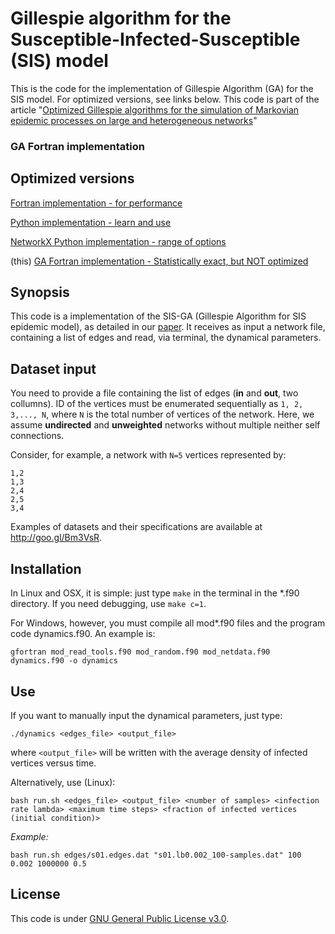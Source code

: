 # Gillespie algorithm for the Susceptible-Infected-Susceptible (SIS) model

This is the code for the implementation of Gillespie Algorithm (GA) for the SIS model. For optimized versions, see links below. This code is part of the article "[Optimized Gillespie algorithms for the simulation of Markovian epidemic processes on large and heterogeneous networks](http://wesleycota.com/)"

### GA Fortran implementation

## Optimized versions

[Fortran implementation - for performance](https://github.com/wcota/dynSIS)

[Python implementation - learn and use](https://github.com/wcota/dynSIS-py)

[NetworkX Python implementation - range of options](https://github.com/wcota/dynSIS-networkx)

(this) [GA Fortran implementation - Statistically exact, but NOT optimized](https://github.com/wcota/dynSIS-GA)

## Synopsis

This code is a implementation of the SIS-GA (Gillespie Algorithm for SIS epidemic model), as detailed in our [paper](http://wesleycota.com/). It receives as input a network file, containing a list of edges and read, via terminal, the dynamical parameters.

## Dataset input

You need to provide a file containing the list of edges (__in__ and __out__, two collumns). ID of the vertices must be enumerated sequentially as `1, 2, 3,..., N`, where `N` is the total number of vertices of the network. Here, we assume  __undirected__ and __unweighted__ networks without multiple neither self connections.

Consider, for example, a network with `N=5` vertices represented by:

```
1,2
1,3
2,4
2,5
3,4
```

Examples of datasets and their specifications are available at http://goo.gl/Bm3VsR.

## Installation

In Linux and OSX, it is simple: just type ``make`` in the terminal in the *.f90 directory. If you need debugging, use ``make c=1``.

For Windows, however, you must compile all mod*.f90 files and the program code dynamics.f90. An example is:

```gfortran mod_read_tools.f90 mod_random.f90 mod_netdata.f90 dynamics.f90 -o dynamics```


## Use

If you want to manually input the dynamical parameters, just type:

```./dynamics <edges_file> <output_file>```

where ``<output_file>`` will be written with the average density of infected vertices versus time.

Alternatively, use (Linux):

```bash run.sh <edges_file> <output_file> <number of samples> <infection rate lambda> <maximum time steps> <fraction of infected vertices (initial condition)>```

_Example:_

```bash run.sh edges/s01.edges.dat "s01.lb0.002_100-samples.dat" 100 0.002 1000000 0.5```

## License

This code is under [GNU General Public License v3.0](http://choosealicense.com/licenses/gpl-3.0/).
